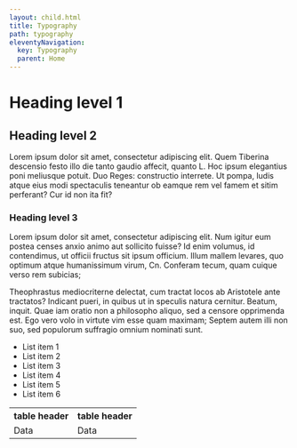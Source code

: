 ```yaml
---
layout: child.html
title: Typography
path: typography
eleventyNavigation:
  key: Typography
  parent: Home
---
```


<h1>Heading level 1</h1>
<h2>Heading level 2</h2>
<p>Lorem ipsum dolor sit amet, consectetur adipiscing elit. Quem Tiberina descensio festo illo die tanto gaudio affecit, quanto L. Hoc ipsum elegantius poni meliusque potuit. Duo Reges: constructio interrete. Ut pompa, ludis atque eius modi spectaculis teneantur ob eamque rem vel famem et sitim perferant? Cur id non ita fit? </p>
<h3>Heading level 3</h3>
<p>Lorem ipsum dolor sit amet, consectetur adipiscing elit. Num igitur eum postea censes anxio animo aut sollicito fuisse? Id enim volumus, id contendimus, ut officii fructus sit ipsum officium. Illum mallem levares, quo optimum atque humanissimum virum, Cn. Conferam tecum, quam cuique verso rem subicias; </p>

<p>Theophrastus mediocriterne delectat, cum tractat locos ab Aristotele ante tractatos? Indicant pueri, in quibus ut in speculis natura cernitur. Beatum, inquit. Quae iam oratio non a philosopho aliquo, sed a censore opprimenda est. Ego vero volo in virtute vim esse quam maximam; Septem autem illi non suo, sed populorum suffragio omnium nominati sunt. </p>

<ul>
  <li>List item 1</li>
  <li>List item 2</li>
  <li>List item 3</li>
  <li>List item 4</li>
  <li>List item 5</li>
  <li>List item 6</li>
</ul>

<table>
  <tr>
    <th>table header</th>
    <th>table header</th>
  </tr>
  <tr>
    <td>Data </td>
    <td>Data</td>
  </tr>
</table>


